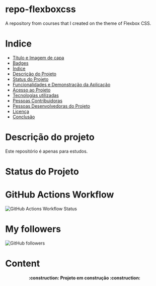 # repo-flexboxcss
A repository from courses that I created on the theme of Flexbox CSS.
# Indice
* [Título e Imagem de capa](#repo-flexboxcss)
* [Badges](#badges)
* [Índice](#Indice)
* [Descrição do Projeto](#Descrição-do-projeto)
* [Status do Projeto](#Status-do-Projeto)
* [Funcionalidades e Demonstração da Aplicação](#funcionalidades-e-demonstração-da-aplicação)
* [Acesso ao Projeto](#Status-do-Projeto)
* [Tecnologias utilizadas](#tecnologias-utilizadas)
* [Pessoas Contribuidoras](#pessoas-contribuidoras)
* [Pessoas Desenvolvedoras do Projeto](#pessoas-desenvolvedoras)
* [Licença](#licença)
* [Conclusão](#conclusão)


# Descrição do projeto
Este repositório é apenas para estudos.

# Status do Projeto

# GitHub Actions Workflow
![GitHub Actions Workflow Status](https://img.shields.io/github/actions/workflow/status/:lucasmarquesdv/:repo/:workflow)

# My followers
![GitHub followers](https://img.shields.io/github/followers/:lucasmarquesdv)

# Content
<h4 align="center"> 
    :construction:  Projeto em construção  :construction:
</h4>
